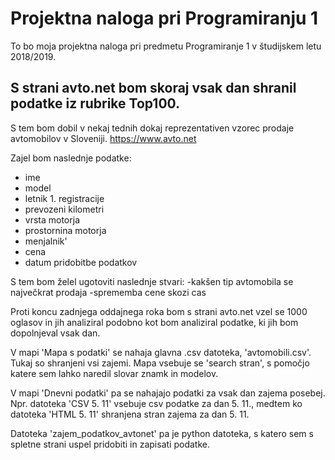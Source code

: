 ﻿# Projektna naloga pri Programiranju 1
To bo moja projektna naloga pri predmetu Programiranje 1 v študijskem letu 2018/2019.

## S strani avto.net bom skoraj vsak dan shranil podatke iz rubrike Top100.
S tem bom dobil v nekaj tednih dokaj reprezentativen vzorec prodaje avtomobilov v Sloveniji.
https://www.avto.net

Zajel bom naslednje podatke:
- ime 
- model
- letnik 1. registracije
- prevozeni kilometri
- vrsta motorja
- prostornina motorja
- menjalnik'
- cena
- datum pridobitbe podatkov

S tem bom želel ugotoviti naslednje stvari:
-kakšen tip avtomobila se največkrat prodaja
-sprememba cene skozi cas

Proti koncu zadnjega oddajnega roka bom s strani avto.net vzel se 1000 oglasov in jih analiziral podobno kot bom analiziral podatke,
ki jih bom dopolnjeval vsak dan.

V mapi 'Mapa s podatki' se nahaja glavna .csv datoteka, 'avtomobili.csv'. Tukaj so shranjeni vsi zajemi. Mapa vsebuje se 'search stran', s pomočjo katere sem lahko naredil slovar znamk in modelov.

V mapi 'Dnevni podatki' pa se nahajajo podatki za vsak dan zajema posebej. Npr. datoteka 'CSV 5. 11' vsebuje csv podatke za dan 5. 11., medtem ko datoteka 'HTML 5. 11' shranjena stran zajema za dan 5. 11.

Datoteka 'zajem_podatkov_avtonet' pa je python datoteka, s katero sem s spletne strani uspel pridobiti in zapisati podatke.
